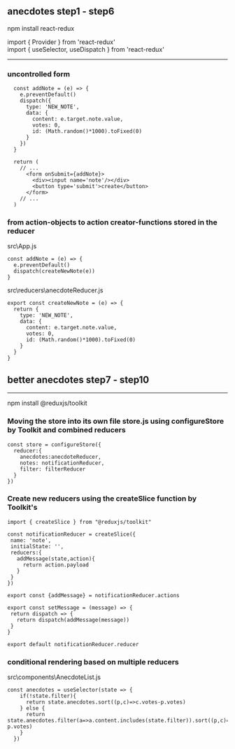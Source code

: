 ## anecdotes step1 - step6
npm install react-redux

import { Provider } from 'react-redux' <br>
import { useSelector, useDispatch } from 'react-redux'

----

### uncontrolled form
```
  const addNote = (e) => {
    e.preventDefault()
    dispatch({
      type: 'NEW_NOTE',
      data: {
        content: e.target.note.value,
        votes: 0,
        id: (Math.random()*1000).toFixed(0) 
      }
    })
  }

  return (
    // ...
      <form onSubmit={addNote}>
        <div><input name='note'/></div>
        <button type='submit'>create</button>
      </form>
    // ...
  )
```

### from action-objects to action creator-functions stored in the reducer

src\App.js
```
const addNote = (e) => {
  e.preventDefault()
  dispatch(createNewNote(e))
}
```

src\reducers\anecdoteReducer.js
```
export const createNewNote = (e) => {
  return {
    type: 'NEW_NOTE',
    data: {
      content: e.target.note.value,
      votes: 0,
      id: (Math.random()*1000).toFixed(0) 
    }
  }
} 
```
## better anecdotes step7 - step10
---

npm install @reduxjs/toolkit

### Moving the store into its own file store.js using configureStore by Toolkit and combined reducers

```
const store = configureStore({
  reducer:{
    anecdotes:anecdoteReducer,
    notes: notificationReducer,
    filter: filterReducer
  }
})
```

### Create new reducers using the createSlice function by Toolkit's
 ```
 import { createSlice } from "@reduxjs/toolkit"

const notificationReducer = createSlice({
  name: 'note',
  initialState: '',
  reducers:{
    addMessage(state,action){
      return action.payload
    }
  }
})

export const {addMessage} = notificationReducer.actions

export const setMessage = (message) => {
  return dispatch => {
    return dispatch(addMessage(message))
  }
}

export default notificationReducer.reducer
```

### conditional rendering based on multiple reducers

src\components\AnecdoteList.js
```
const anecdotes = useSelector(state => {
    if(!state.filter){
      return state.anecdotes.sort((p,c)=>c.votes-p.votes)
    } else {
      return state.anecdotes.filter(a=>a.content.includes(state.filter)).sort((p,c)=>c.votes-p.votes)
    }
  })
```

